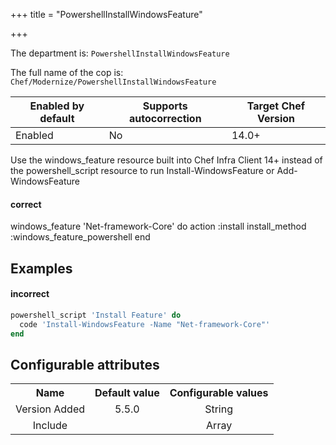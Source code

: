 +++
title = "PowershellInstallWindowsFeature"

+++

<!-- This content is automatically generated. See https://github.com/chef/chef-web-docs/blob/main/generated/README.md -->

The department is: `PowershellInstallWindowsFeature`

The full name of the cop is: `Chef/Modernize/PowershellInstallWindowsFeature`

| Enabled by default | Supports autocorrection | Target Chef Version |
| --- | --- | --- |
| Enabled | No | 14.0+ |

Use the windows_feature resource built into Chef Infra Client 14+ instead of the powershell_script resource to run Install-WindowsFeature or Add-WindowsFeature

 #### correct
 windows_feature 'Net-framework-Core' do
   action :install
   install_method :windows_feature_powershell
 end

## Examples


#### incorrect

```ruby
powershell_script 'Install Feature' do
  code 'Install-WindowsFeature -Name "Net-framework-Core"'
end
```

## Configurable attributes

<table>
<tbody><tr>
<th>Name</th>
<th>Default value</th>
<th>Configurable values</th>
</tr>
<tr>
<td style="text-align:center">Version Added</td>
<td style="text-align:center">5.5.0</td>
<td style="text-align:center">String</td>
</tr>
<tr><td style="text-align:center">Include</td>
<td style="text-align:center"><ul>
</ul>
</td>
<td style="text-align:center">Array</td>
</tr></tbody></table>
